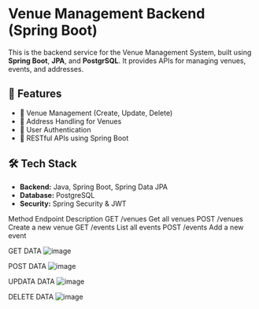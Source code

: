 # Venue Management Backend (Spring Boot)

This is the backend service for the Venue Management System, built using **Spring Boot**, **JPA**, and **PostgrSQL**. It provides APIs for managing venues, events, and addresses.

## 🚀 Features
- 🏢 Venue Management (Create, Update, Delete)
- 📍 Address Handling for Venues
- 🔐 User Authentication 
- 📡 RESTful APIs using Spring Boot

## 🛠 Tech Stack
- **Backend:** Java, Spring Boot, Spring Data JPA
- **Database:** PostgreSQL  
- **Security:** Spring Security & JWT

Method	Endpoint	Description
GET	/venues	Get all venues
POST	/venues	Create a new venue
GET	/events	List all events
POST	/events	Add a new event

GET DATA
![image](https://github.com/user-attachments/assets/c1e643c8-f5d5-4f21-a525-d30f72c6039a)

POST DATA
![image](https://github.com/user-attachments/assets/2edd81c8-5e90-490d-aa84-a47976072a6f)

UPDATA DATA
![image](https://github.com/user-attachments/assets/931196eb-66cd-4f92-b23b-99fbf2855251)

DELETE DATA
![image](https://github.com/user-attachments/assets/fff8ba29-c8df-4ac4-917b-ec602fb2e668)


